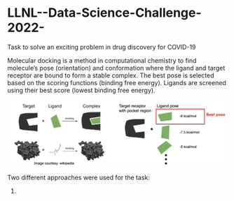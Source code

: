 # LLNL--Data-Science-Challenge-2022-
Task to solve an exciting problem in drug discovery for COVID-19

Molecular docking is a method in computational chemistry to find molecule’s pose (orientation) and conformation where the ligand and target receptor are bound to form a stable complex. The best pose is selected based on the scoring functions (binding free energy). Ligands are screened using their best score (lowest binding free energy).


![Screenshot](Target_Ligand_Binding.png)

Two different approaches were used for the task:

1. 
